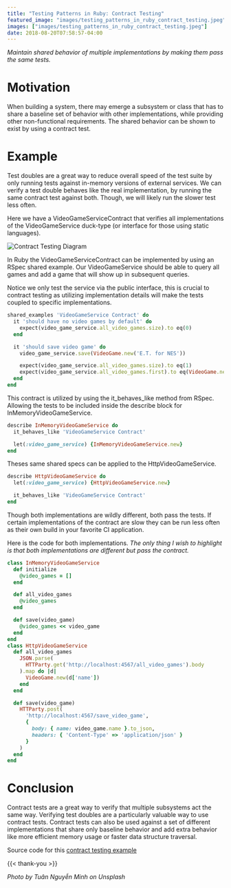 ```yaml
---
title: "Testing Patterns in Ruby: Contract Testing"
featured_image: "images/testing_patterns_in_ruby_contract_testing.jpeg"
images: ["images/testing_patterns_in_ruby_contract_testing.jpeg"]
date: 2018-08-20T07:58:57-04:00
---
```


*Maintain shared behavior of multiple implementations by making them pass the same tests.*

# Motivation

When building a system, there may emerge a subsystem or class that has to share a baseline set of behavior with other implementations, while providing other non-functional requirements. The shared behavior can be shown to exist by using a contract test.

# Example

Test doubles are a great way to reduce overall speed of the test suite by only running tests against in-memory versions of external services. We can verify a test double behaves like the real implementation, by running the same contract test against both. Though, we will likely run the slower test less often.

Here we have a VideoGameServiceContract that verifies all implementations of the VideoGameService duck-type (or interface for those using static languages).

![Contract Testing Diagram](/images/contract_testing.png)

In Ruby the VideoGameServiceContract can be implemented by using an RSpec shared example. Our VideoGameService should be able to query all games and add a game that will show up in subsequent queries.

Notice we only test the service via the public interface, this is crucial to contract testing as utilizing implementation details will make the tests coupled to specific implementations.

```ruby
shared_examples 'VideoGameService Contract' do
  it 'should have no video games by default' do
    expect(video_game_service.all_video_games.size).to eq(0)
  end

  it 'should save video game' do
    video_game_service.save(VideoGame.new('E.T. for NES'))

    expect(video_game_service.all_video_games.size).to eq(1)
    expect(video_game_service.all_video_games.first).to eq(VideoGame.new('E.T. for NES'))
  end
end
```

This contract is utilized by using the it_behaves_like method from RSpec. Allowing the tests to be included inside the describe block for InMemoryVideoGameService.

```ruby
describe InMemoryVideoGameService do
  it_behaves_like 'VideoGameService Contract'

  let(:video_game_service) {InMemoryVideoGameService.new}
end
```

Theses same shared specs can be applied to the HttpVideoGameService.

```ruby
describe HttpVideoGameService do
  let(:video_game_service) {HttpVideoGameService.new}

  it_behaves_like 'VideoGameService Contract'
end
```

Though both implementations are wildly different, both pass the tests. If certain implementations of the contract are slow they can be run less often as their own build in your favorite CI application.

Here is the code for both implementations. *The only thing I wish to highlight is that both implementations are different but pass the contract.*

```ruby
class InMemoryVideoGameService
  def initialize
    @video_games = []
  end

  def all_video_games
    @video_games
  end

  def save(video_game)
    @video_games << video_game
  end
end
class HttpVideoGameService
  def all_video_games
    JSON.parse(
      HTTParty.get('http://localhost:4567/all_video_games').body
    ).map do |d|
      VideoGame.new(d['name'])
    end
  end

  def save(video_game)
    HTTParty.post(
      'http://localhost:4567/save_video_game',
      {
        body: { name: video_game.name }.to_json,
        headers: { 'Content-Type' => 'application/json' }
      }
    )
  end
end
```

# Conclusion

Contract tests are a great way to verify that multiple subsystems act the same way. Verifying test doubles are a particularly valuable way to use contract tests. Contract tests can also be used against a set of different implementations that share only baseline behavior and add extra behavior like more efficient memory usage or faster data structure traversal.

Source code for this [contract testing example](https://github.com/steven-solomon/video_game_example/tree/contract-test-blog)

{{< thank-you >}}

*Photo by Tuân Nguyễn Minh on Unsplash*